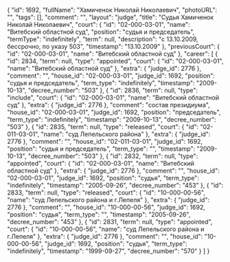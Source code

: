 {
    "id": 1692,
    "fullName": "Хамиченок Николай Николаевич",
    "photoURL": "",
    "tags": [],
    "comment": "",
    "layout": "judge",
    "title": "Судья Хамиченок Николай Николаевич",
    "court": {
        "id": "02-000-03-01",
        "name": "Витебский областной суд",
        "position": "судья и председатель",
        "termType": "indefinitely",
        "term": null,
        "description": "c 13.10.2009, бессрочно, по указу 503",
        "timestamp": "13.10.2009"
    },
    "previousCourt": {
        "id": "02-000-03-01",
        "name": "Витебский областной суд"
    },
    "career": [
        {
            "id": 2834,
            "term": null,
            "type": "appointed",
            "court": {
                "id": "02-000-03-01",
                "name": "Витебский областной суд"
            },
            "extra": {
                "judge_id": 2776
            },
            "comment": "",
            "house_id": "02-000-03-01",
            "judge_id": 1692,
            "position": "судья и председатель",
            "term_type": "indefinitely",
            "timestamp": "2009-10-13",
            "decree_number": "503"
        },
        {
            "id": 2836,
            "term": null,
            "type": "include",
            "court": {
                "id": "02-000-03-01",
                "name": "Витебский областной суд"
            },
            "extra": {
                "judge_id": 2776
            },
            "comment": "состав президиума",
            "house_id": "02-000-03-01",
            "judge_id": 1692,
            "position": "председатель",
            "term_type": "indefinitely",
            "timestamp": "2009-10-13",
            "decree_number": "503"
        },
        {
            "id": 2835,
            "term": null,
            "type": "released",
            "court": {
                "id": "02-011-03-01",
                "name": "суд Лепельского района"
            },
            "extra": {
                "judge_id": 2776
            },
            "comment": "",
            "house_id": "02-011-03-01",
            "judge_id": 1692,
            "position": "судья и председатель",
            "term_type": "",
            "timestamp": "2009-10-13",
            "decree_number": "503"
        },
        {
            "id": 2832,
            "term": null,
            "type": "appointed",
            "court": {
                "id": "02-000-03-01",
                "name": "Витебский областной суд"
            },
            "extra": {
                "judge_id": 2776
            },
            "comment": "",
            "house_id": "02-000-03-01",
            "judge_id": 1692,
            "position": "судья",
            "term_type": "indefinitely",
            "timestamp": "2005-09-26",
            "decree_number": "453"
        },
        {
            "id": 2833,
            "term": null,
            "type": "released",
            "court": {
                "id": "10-000-00-56",
                "name": "суд Лепельского района и г.Лепеля"
            },
            "extra": {
                "judge_id": 2776
            },
            "comment": "",
            "house_id": "10-000-00-56",
            "judge_id": 1692,
            "position": "судья",
            "term_type": "",
            "timestamp": "2005-09-26",
            "decree_number": "453"
        },
        {
            "id": 2831,
            "term": null,
            "type": "appointed",
            "court": {
                "id": "10-000-00-56",
                "name": "суд Лепельского района и г.Лепеля"
            },
            "extra": {
                "judge_id": 2776
            },
            "comment": "",
            "house_id": "10-000-00-56",
            "judge_id": 1692,
            "position": "судья",
            "term_type": "indefinitely",
            "timestamp": "1999-09-27",
            "decree_number": "570"
        }
    ]
}